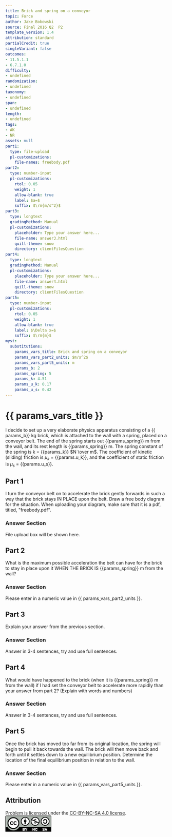 ```yaml
---
title: Brick and spring on a conveyor
topic: Force
author: Jake Bobowski
source: Final 2016 Q2  P2
template_version: 1.4
attribution: standard
partialCredit: true
singleVariant: false
outcomes:
- 11.5.1.1
- 6.7.1.0
difficulty:
- undefined
randomization:
- undefined
taxonomy:
- undefined
span:
- undefined
length:
- undefined
tags:
- AK
- NR
assets: null
part1:
  type: file-upload
  pl-customizations:
    file-names: freebody.pdf
part2:
  type: number-input
  pl-customizations:
    rtol: 0.05
    weight: 1
    allow-blank: true
    label: $a=$
    suffix: $\rm{m/s^2}$
part3:
  type: longtext
  gradingMethod: Manual
  pl-customizations:
    placeholder: Type your answer here...
    file-name: answer3.html
    quill-theme: snow
    directory: clientFilesQuestion
part4:
  type: longtext
  gradingMethod: Manual
  pl-customizations:
    placeholder: Type your answer here...
    file-name: answer4.html
    quill-theme: snow
    directory: clientFilesQuestion
part5:
  type: number-input
  pl-customizations:
    rtol: 0.05
    weight: 1
    allow-blank: true
    label: $\Delta x=$
    suffix: $\rm{m}$
myst:
  substitutions:
    params_vars_title: Brick and spring on a conveyor
    params_vars_part2_units: $m/s^2$
    params_vars_part5_units: m
    params_b: 2
    params_spring: 5
    params_k: 4.51
    params_u_k: 0.17
    params_u_s: 0.42
---
```

# {{ params_vars_title }}
I decide to set up a very elaborate physics apparatus consisting of a {{ params_b}} kg brick, which is attached to the wall with a spring, placed on a conveyor belt. The end of the spring starts out {{params_spring}} m from the wall, and its rest length is {{params_spring}} m. The spring constant of the spring is k = {{params_k}} $N \over m$. The coefficient of kinetic (sliding) friction is $\mu_k$ = {{params.u_k}}, and the coefficient of static friction is $\mu_s$ = {{params.u_s}}.

## Part 1

I turn the conveyor belt on to accelerate the brick gently forwards in such a way that the brick stays IN PLACE upon the belt. Draw a free body diagram for the situation. When uploading your diagram, make sure that it is a pdf, titled, "freebody.pdf".

### Answer Section

File upload box will be shown here.

## Part 2

What is the maximum possible acceleration the belt can have for the brick to stay in place upon it WHEN THE BRICK IS {{params_spring}} m from the wall?

### Answer Section

Please enter in a numeric value in {{ params_vars_part2_units }}.

## Part 3

Explain your answer from the previous section.

### Answer Section

Answer in 3-4 sentences, try and use full sentences.

## Part 4

What would have happened to the brick (when it is {{params_spring}} m from the wall) if I had set the conveyor belt to accelerate more rapidly than your answer from part 2? (Explain with words and numbers)

### Answer Section

Answer in 3-4 sentences, try and use full sentences.

## Part 5

Once the brick has moved too far from its original location, the spring will begin to pull it back towards the wall. The brick will then move back and forth until it settles down to a new equilibrium position. Determine the location of the final equilibrium position in relation to the wall.

### Answer Section

Please enter in a numeric value in {{ params_vars_part5_units }}.

## Attribution

Problem is licensed under the [CC-BY-NC-SA 4.0 license](https://creativecommons.org/licenses/by-nc-sa/4.0/).<br> ![The Creative Commons 4.0 license requiring attribution-BY, non-commercial-NC, and share-alike-SA license.](https://raw.githubusercontent.com/firasm/bits/master/by-nc-sa.png)